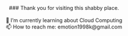 <div align=center>
### Thank you for visiting this shabby place.<br/><br/>
🌱 I’m currently learning about Cloud Computing<br/>
📫 How to reach me: emotion1998k@gmail.com
</div>
